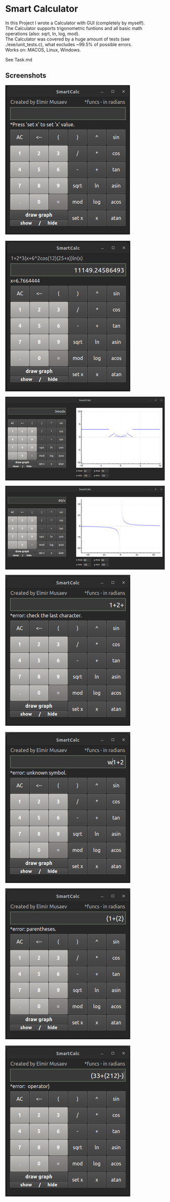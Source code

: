 # Smart Calculator
In this Project I wrote a Calculator with GUI (completely by myself).  
The Calculator supports trigonometric funtions and all basic math operations (also: sqrt, ln, log, mod).  
The Calculator was covered by a huge amount of tests (see ./exe/unit_tests.c), what excludes ~99.5% of possible errors.  
Works on: MACOS, Linux, Windows.  

See Task.md  

## Screenshots

![./screenshots/1_default.jpeg](./screenshots/1_default.jpeg)&emsp;&emsp;&emsp;&emsp;&emsp;&emsp;&emsp;&emsp;![./screenshots/2_expr_x.jpeg](./screenshots/2_expr_x.jpeg)  
  
![./screenshots/3_graph1.jpeg](./screenshots/3_graph1.jpeg)  
  
![./screenshots/4_graph2.jpeg](./screenshots/4_graph2.jpeg)  
  
![./screenshots/5_er_lastchar.png](./screenshots/5_er_lastchar.png)&emsp;&emsp;&emsp;&emsp;&emsp;&emsp;&emsp;&emsp;![./screenshots/6_er_unksym.png](./screenshots/6_er_unksym.png)  
  
![./screenshots/7_er_parenth.png](./screenshots/7_er_parenth.png)&emsp;&emsp;&emsp;&emsp;&emsp;&emsp;&emsp;&emsp;![./screenshots/8_er_operator.png](./screenshots/8_er_operator.png)

